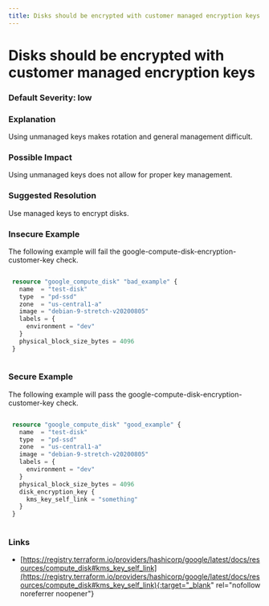 ```yaml
---
title: Disks should be encrypted with customer managed encryption keys
---
```


# Disks should be encrypted with customer managed encryption keys

### Default Severity: <span class="severity low">low</span>

### Explanation

Using unmanaged keys makes rotation and general management difficult.

### Possible Impact
Using unmanaged keys does not allow for proper key management.

### Suggested Resolution
Use managed keys to encrypt disks.


### Insecure Example

The following example will fail the google-compute-disk-encryption-customer-key check.
```terraform

 resource "google_compute_disk" "bad_example" {
   name  = "test-disk"
   type  = "pd-ssd"
   zone  = "us-central1-a"
   image = "debian-9-stretch-v20200805"
   labels = {
     environment = "dev"
   }
   physical_block_size_bytes = 4096
 }
 
```



### Secure Example

The following example will pass the google-compute-disk-encryption-customer-key check.
```terraform

 resource "google_compute_disk" "good_example" {
   name  = "test-disk"
   type  = "pd-ssd"
   zone  = "us-central1-a"
   image = "debian-9-stretch-v20200805"
   labels = {
     environment = "dev"
   }
   physical_block_size_bytes = 4096
   disk_encryption_key {
     kms_key_self_link = "something"
   }
 }
 
```



### Links


- [https://registry.terraform.io/providers/hashicorp/google/latest/docs/resources/compute_disk#kms_key_self_link](https://registry.terraform.io/providers/hashicorp/google/latest/docs/resources/compute_disk#kms_key_self_link){:target="_blank" rel="nofollow noreferrer noopener"}



